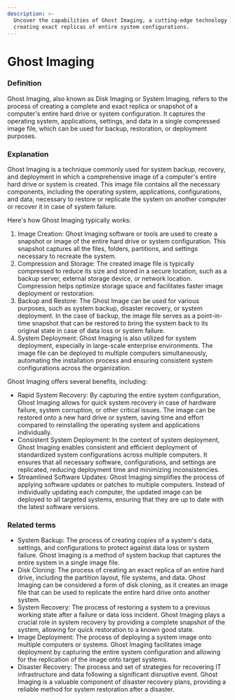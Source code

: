 ```yaml
---
description: >-
  Uncover the capabilities of Ghost Imaging, a cutting-edge technology for
  creating exact replicas of entire system configurations.
---
```


# Ghost Imaging

### Definition

Ghost Imaging, also known as Disk Imaging or System Imaging, refers to the process of creating a complete and exact replica or snapshot of a computer's entire hard drive or system configuration. It captures the operating system, applications, settings, and data in a single compressed image file, which can be used for backup, restoration, or deployment purposes.

### Explanation

Ghost Imaging is a technique commonly used for system backup, recovery, and deployment in which a comprehensive image of a computer's entire hard drive or system is created. This image file contains all the necessary components, including the operating system, applications, configurations, and data, necessary to restore or replicate the system on another computer or recover it in case of system failure.

Here's how Ghost Imaging typically works:

1. Image Creation: Ghost Imaging software or tools are used to create a snapshot or image of the entire hard drive or system configuration. This snapshot captures all the files, folders, partitions, and settings necessary to recreate the system.
2. Compression and Storage: The created image file is typically compressed to reduce its size and stored in a secure location, such as a backup server, external storage device, or network location. Compression helps optimize storage space and facilitates faster image deployment or restoration.
3. Backup and Restore: The Ghost Image can be used for various purposes, such as system backup, disaster recovery, or system deployment. In the case of backup, the image file serves as a point-in-time snapshot that can be restored to bring the system back to its original state in case of data loss or system failure.
4. System Deployment: Ghost Imaging is also utilized for system deployment, especially in large-scale enterprise environments. The image file can be deployed to multiple computers simultaneously, automating the installation process and ensuring consistent system configurations across the organization.

Ghost Imaging offers several benefits, including:

* Rapid System Recovery: By capturing the entire system configuration, Ghost Imaging allows for quick system recovery in case of hardware failure, system corruption, or other critical issues. The image can be restored onto a new hard drive or system, saving time and effort compared to reinstalling the operating system and applications individually.
* Consistent System Deployment: In the context of system deployment, Ghost Imaging enables consistent and efficient deployment of standardized system configurations across multiple computers. It ensures that all necessary software, configurations, and settings are replicated, reducing deployment time and minimizing inconsistencies.
* Streamlined Software Updates: Ghost Imaging simplifies the process of applying software updates or patches to multiple computers. Instead of individually updating each computer, the updated image can be deployed to all targeted systems, ensuring that they are up to date with the latest software versions.

### Related terms

* System Backup: The process of creating copies of a system's data, settings, and configurations to protect against data loss or system failure. Ghost Imaging is a method of system backup that captures the entire system in a single image file.
* Disk Cloning: The process of creating an exact replica of an entire hard drive, including the partition layout, file systems, and data. Ghost Imaging can be considered a form of disk cloning, as it creates an image file that can be used to replicate the entire hard drive onto another system.
* System Recovery: The process of restoring a system to a previous working state after a failure or data loss incident. Ghost Imaging plays a crucial role in system recovery by providing a complete snapshot of the system, allowing for quick restoration to a known good state.
* Image Deployment: The process of deploying a system image onto multiple computers or systems. Ghost Imaging facilitates image deployment by capturing the entire system configuration and allowing for the replication of the image onto target systems.
* Disaster Recovery: The process and set of strategies for recovering IT infrastructure and data following a significant disruptive event. Ghost Imaging is a valuable component of disaster recovery plans, providing a reliable method for system restoration after a disaster.
